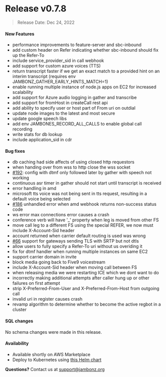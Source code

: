 # Release v0.7.8
> Release Date: Dec 24, 2022

#### New Features
- performance improvements to feature-server and sbc-inbound
- add custom header on Refer indicating whether sbc-inbound should fix up the Refer-To
- include service_provider_sid in call webhook
- add support for custom azure voices (TTS)
- return transcript faster if we get an exact match to a provided hint on an interim transcript (requires env JAMBONZ_GATHER_EARLY_HINTS_MATCH=1)
- enable running multiple instance of node.js apps on EC2 for increased scalability
- add support for Azure audio logging in gather and transcribe
- add support for fromHost in createCall rest api
- add ability to specify user or host part of From uri on outdial
- update node images to the latest and most secure
- update google speech libs
- add env JAMBONES_RECORD_ALL_CALLS to enable global call recording
- write stats for db lookup
- include application_sid in cdr

#### Bug fixes
- db caching had side affects of using closed http requestors
- when handing over from wss to http close the wss socket
- [#192](https://github.com/jambonz/jambonz-feature-server/issues/192): config with dtmf only followed later by gather with speech not working
- continuous asr timer in gather should not start until transcript is received
- error handling in amd
- microsoft tts voice was not being sent in tts request, resulting in a default voice being selected
- [#186](https://github.com/jambonz/jambonz-feature-server/issues/186) unhandled error when amd webhook returns non-success status code
- ws error max connections error causes a crash
- conference verb will have '_' property when leg is moved from other FS
- move call leg to a different FS using the special REFER, we now must include X-Account-Sid header
- account returned when carrier default routing is used was wrong
- [#66](https://github.com/jambonz/sbc-inbound/issues/66) support for gateways sending TLS with SRTP but not dtls 
- allow users to fully specify a Refer-To uri without us overiding it
- fix for dtmf handler when running multiple instances on same EC2
- support carrier domain in invite
- block media going back to Five9 voicestream
- include X-Account-Sid header when moving call between FS
- when releasing media we were restarting ICE which we dont want to do
- incorrectly making additional attempts after caller hung up or other failures on first attempt
- strip X-Preferred-From-User and X-Preferred-From-Host from outgoing call
- invalid uri in register causes crash
- revamp algorithm to determine whether to become the active regbot in a cluster


#### SQL changes
No schema changes were made in this release.



#### Availability
- Available shortly on AWS Marketplace</a>
- Deploy to Kubernetes using [this Helm chart](https://github.com/jambonz/helm-charts)

**Questions?** Contact us at <a href="mailto:support@jambonz.org">support@jambonz.org</a>